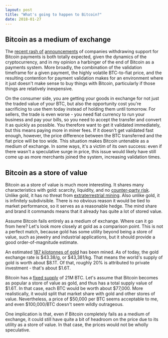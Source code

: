 ```yaml
---
layout: post
title: "What's going to happen to Bitcoin?"
date: 2018-01-27
---
```

## Bitcoin as a medium of exchange 
The [recent rash
of](http://steamcommunity.com/games/593110/announcements/detail/1464096684955433613)
[announcements](https://stripe.com/blog/ending-bitcoin-support) of
companies withdrawing support for Bitcoin payments is both totally
expected, given the dynamics of the cryptocurrency, and in my opinion a harbinger of
the end of Bitcoin as a payments system. More broadly, the combination
of the  validation timeframe for a given payment, the highly volatile
BTC-to-fiat price, and the resulting contention for payment validation
makes for an environment where it just doesn't make sense to buy things
with Bitcoin, particularly if those things are relatively inexpensive. 

On the consumer side, you are getting your goods in exchange for not
just the traded value of your BTC, but also the opportunity cost you're
sacrificing to use them today instead of holding them until tomorrow.
For sellers, the trade is even worse - you need fiat currency to run
your business and pay your bills, so you need to accept the transfer and
convert it as quickly as possible. You therefore want to get it validated
immediately, but this means paying more in miner fees. If it
doesn't get validated fast enough, however, the price difference between
the BTC transferred and the fiat price will be too wide. This
situation makes Bitcoin untenable as a medium of exchange. In some
ways, it's a victim of its own success: even if there wasn't a
speculative surge in price, this issue would likely have still come up
as more merchants joined the system, increasing validation times.

## Bitcoin as a store of value
Bitcoin as a store of value is much more interesting.
It shares many characteristics with gold: scarcity, liquidity, and no
[counter-party risk](https://en.wikipedia.org/wiki/Credit_risk). Unlike
gold, it has no threat from [extraterrestrial
mining](https://gizmodo.com/this-mining-company-plans-to-land-on-an-asteroid-in-thr-1785112235).
Also unlike gold, it is infinitely subdivisible. There is no obvious
reason it would be tied to market performance, so it serves as a
reasonable hedge. The mind share and brand it commands means that it
already has quite a lot of stored value.

Assume Bitcoin fails entirely as a medium of exchange. Where can it go
from here? Let's look more closely at gold as a comparison point. This is not
a perfect match, because gold has some utility beyond being a store
of value, such as jewelry and industrial applications, but it should
provide a good order-of-magnitude estimate. 

An estimated [187 kilotonnes of
gold](https://www.gold.org/about-gold/gold-supply/gold-mining/how-much-gold-has-been-mined)
has been mined. As of today, the gold exchange rate is $43.38/g, or $43,381/kg. That
means the world's supply of gold is worth about $8.1T. Of that, roughly
20% is attributed to private investment - that's about $1.6T.

Bitcoin has a [fixed
supply](https://en.bitcoin.it/wiki/Controlled_supply) of 21M BTC. Let's
assume that Bitcoin becomes as popular a store of value as gold, and
thus has a total supply value of $1.6T. In that case, each BTC would be
worth about $77,000. More realistically, it would split that market
share with gold and other stores of value. Nevertheless, a price of
$50,000 per BTC seems acceptable to me, and even $100,000/BTC doesn't
seem wildly outrageous.

One implication is that, even if Bitcoin completely fails as a medium of
exchange, it could still have quite a bit of headroom on the price due
to its utility as a store of value. In that case, the prices would not
be wholly speculative.
